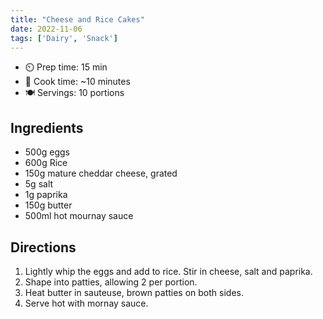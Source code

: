```yaml
---
title: "Cheese and Rice Cakes"
date: 2022-11-06
tags: ['Dairy', 'Snack']
---
```


- ⏲️ Prep time: 15 min
- 🍳 Cook time: ~10 minutes
- 🍽️  Servings: 10 portions

## Ingredients

- 500g eggs
- 600g Rice
- 150g mature cheddar cheese, grated
- 5g salt
- 1g paprika
- 150g butter
- 500ml hot mournay sauce

## Directions

1. Lightly whip the eggs and add to rice. Stir in cheese, salt and paprika.
2. Shape into patties, allowing 2 per portion.
3. Heat butter in sauteuse, brown patties on both sides.
4. Serve hot with mornay sauce.
